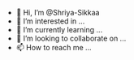 - 👋 Hi, I’m @Shriya-Sikkaa
- 👀 I’m interested in ...
- 🌱 I’m currently learning ...
- 💞️ I’m looking to collaborate on ...
- 📫 How to reach me ...

<!---
Shriya-Sikkaa/Shriya-Sikkaa is a ✨ special ✨ repository because its `README.md` (this file) appears on your GitHub profile.
You can click the Preview link to take a look at your changes.
--->
